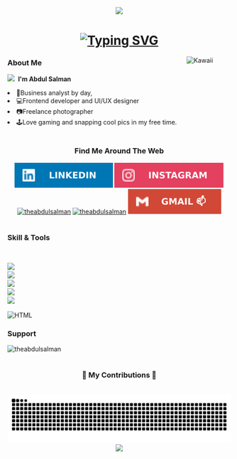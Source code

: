 
<p align=center><img src="https://github.com/theabdulsalman/theabdulsalman/assets/143430536/56d7ee7f-b9e3-48e9-9af6-a056c43f26ab"/></p>

<h1 align="center">
<a href="https://git.io/typing-svg"><img src="https://readme-typing-svg.demolab.com?font=Platypi&size=25&pause=1000&color=3888FF&center=true&random=false&width=450&lines=Business+Analyst%2C;Self-Taught+developer%2C;UI%2FUX+Designer+%26;Freelance+Photographer." alt="Typing SVG" /></a>
</h1>

<img src="https://media.tenor.com/at27bgtYrKsAAAAi/purple-bat.gif" alt="Kawaii" width="100" height="100" align="right" />
<h3 align="left">About Me</h3>
<p><img src="https://media.tenor.com/UdMNNyr9BgIAAAAi/discord-discordgifemoji.gif" />&nbsp; <b>I'm Abdul Salman</b> </p>
<li>💼Business analyst by day,</li>
<li>💻Frontend developer and UI/UX designer</li>
<li>📷Freelance photographer</li>
<li>🕹️Love gaming and snapping cool pics in my free time.</li>

<br>
<h3 align="center">Find Me Around The Web</h3>
<div align="center">
<a href="https://www.linkedin.com/in/theabdulsalman/"><img src="https://raw.githubusercontent.com/PROxZIMA/PROxZIMA/master/src/social/linkedin.svg" alt="theabdulsalman"/></a></a>
<a href="https://instagram.com/theabdulsalman/"><img src="https://raw.githubusercontent.com/PROxZIMA/PROxZIMA/master/src/social/instagram.svg" alt="theabdulsalman"/></a>
<a href="https://twitter.com/theabdulsalman/"><img src="https://img.shields.io/badge/X-%23000000.svg?style=for-the-badge&logo=X&logoColor=white" alt="theabdulsalman"/></a>
<a href="https://youtube.com/theabdulsalman/"><img src="https://img.shields.io/badge/YouTube-%23FF0000.svg?style=for-the-badge&logo=YouTube&logoColor=white" alt="theabdulsalman"/></a>
<a href="mailto:abdulsalman.business@gmail.com"><img src="https://raw.githubusercontent.com/PROxZIMA/PROxZIMA/master/src/social/gmail.svg" alt="gmail"/></a>
</div>




<br>

<div>
<h3 align="left">Skill & Tools</h3>
  <br>

  <p align="left">
  <a href="https://skillicons.dev">
    <img src="https://skillicons.dev/icons?i=js,html,css,c,cpp" />
  <br>
    <img src="https://skillicons.dev/icons?i=r,py,mysql,github" />
  <br>
    <img src="https://skillicons.dev/icons?i=eclipse,vscode,ps" />
  <br>
     <img src="https://skillicons.dev/icons?i=ae,pr" />
  <br>
     <img src="https://skillicons.dev/icons?i=figma" />
  </a>
</p>
 <img src="https://github.com/theabdulsalman/theabdulsalman/assets/143430536/dff1a70b-2ec9-49dc-908b-f295e6cecdc1" alt="HTML" height="50" title="HTML">


<br>
<h3 align="left">Support</h3>
<p><a href="https://www.buymeacoffee.com/theabdulsalman"> <img align="left" src="https://cdn.buymeacoffee.com/buttons/v2/default-yellow.png" height="50" width="210" alt="theabdulsalman" /></a></p>



<br> <br>
<div align="center">
<h3>🐍 My Contributions 🐍</h3>
  <br>
<picture>
  <source media="(prefers-color-scheme: dark)" srcset="https://raw.githubusercontent.com/theabdulsalman/theabdulsalman/output/github-contribution-grid-snake-dark.svg">
  <source media="(prefers-color-scheme: light)" srcset="https://raw.githubusercontent.com/theabdulsalman/theabdulsalman/output/github-contribution-grid-snake.svg">
  <img alt="github contribution grid snake animation" src="https://raw.githubusercontent.com/theabdulsalman/theabdulsalman/output/github-contribution-grid-snake.svg">
</picture>
</br>
</div>

<div align="center">
<img src="https://github.com/theabdulsalman/theabdulsalman/assets/143430536/2353939e-9de5-443e-a560-b450cf27ddc5" />
</div>










